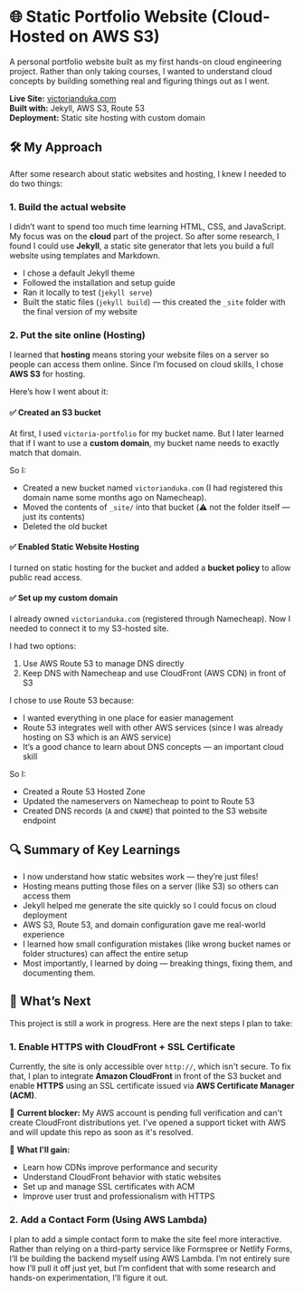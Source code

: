 # 🌐 Static Portfolio Website (Cloud-Hosted on AWS S3)

A personal portfolio website built as my first hands-on cloud engineering project. Rather than only taking courses, I wanted to understand cloud concepts by building something real and figuring things out as I went.

**Live Site:** [victorianduka.com](http://victorianduka.com)  
**Built with:** Jekyll, AWS S3, Route 53  
**Deployment:** Static site hosting with custom domain

## 🛠️ My Approach

After some research about static websites and hosting, I knew I needed to do two things:

### 1. **Build the actual website**
I didn’t want to spend too much time learning HTML, CSS, and JavaScript. My focus was on the **cloud** part of the project. So after some research, I found I could use **Jekyll**, a static site generator that lets you build a full website using templates and Markdown.

- I chose a default Jekyll theme
- Followed the installation and setup guide
- Ran it locally to test (`jekyll serve`)
- Built the static files (`jekyll build`) — this created the `_site` folder with the final version of my website

### 2. **Put the site online (Hosting)**

I learned that **hosting** means storing your website files on a server so people can access them online. Since I’m focused on cloud skills, I chose **AWS S3** for hosting.

Here’s how I went about it:

#### ✅ Created an S3 bucket
At first, I used `victoria-portfolio` for my bucket name. But I later learned that if I want to use a **custom domain**, my bucket name needs to exactly match that domain.

So I:
- Created a new bucket named `victorianduka.com` (I had registered this domain name some months ago on Namecheap).
- Moved the contents of `_site/` into that bucket (⚠️ not the folder itself — just its contents)
- Deleted the old bucket

#### ✅ Enabled Static Website Hosting
I turned on static hosting for the bucket and added a **bucket policy** to allow public read access.

#### ✅ Set up my custom domain
I already owned `victorianduka.com` (registered through Namecheap). Now I needed to connect it to my S3-hosted site.

I had two options:
1. Use AWS Route 53 to manage DNS directly  
2. Keep DNS with Namecheap and use CloudFront (AWS CDN) in front of S3

I chose to use Route 53 because:
- I wanted everything in one place for easier management
- Route 53 integrates well with other AWS services (since I was already hosting on S3 which is an AWS service)
- It’s a good chance to learn about DNS concepts — an important cloud skill

So I:
- Created a Route 53 Hosted Zone
- Updated the nameservers on Namecheap to point to Route 53
- Created DNS records (`A` and `CNAME`) that pointed to the S3 website endpoint

## 🔍 Summary of Key Learnings

- I now understand how static websites work — they’re just files!
- Hosting means putting those files on a server (like S3) so others can access them
- Jekyll helped me generate the site quickly so I could focus on cloud deployment
- AWS S3, Route 53, and domain configuration gave me real-world experience
- I learned how small configuration mistakes (like wrong bucket names or folder structures) can affect the entire setup
- Most importantly, I learned by doing — breaking things, fixing them, and documenting them.

## 🔧 What’s Next

This project is still a work in progress. Here are the next steps I plan to take:

### 1. Enable HTTPS with CloudFront + SSL Certificate

Currently, the site is only accessible over `http://`, which isn't secure. To fix that, I plan to integrate **Amazon CloudFront** in front of the S3 bucket and enable **HTTPS** using an SSL certificate issued via **AWS Certificate Manager (ACM)**.

🛑 **Current blocker:** My AWS account is pending full verification and can't create CloudFront distributions yet. I've opened a support ticket with AWS and will update this repo as soon as it's resolved.

🧠 **What I'll gain:**
- Learn how CDNs improve performance and security
- Understand CloudFront behavior with static websites
- Set up and manage SSL certificates with ACM
- Improve user trust and professionalism with HTTPS

### 2. Add a Contact Form (Using AWS Lambda)

I plan to add a simple contact form to make the site feel more interactive. Rather than relying on a third-party service like Formspree or Netlify Forms, I’ll be building the backend myself using AWS Lambda. I’m not entirely sure how I’ll pull it off just yet, but I’m confident that with some research and hands-on experimentation, I’ll figure it out.


